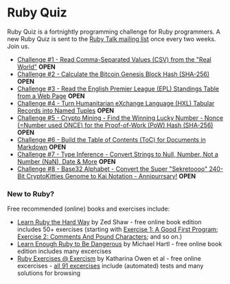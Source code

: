 # Ruby Quiz

Ruby Quiz is a  fortnightly programming challenge for Ruby programmers. A new Ruby Quiz is sent to the [Ruby Talk mailing list](https://rubytalk.org/) once every two weeks. Join us.


- [Challenge #1 - Read Comma-Separated Values (CSV) from the "Real World"](001) **OPEN**
- [Challenge #2 - Calculate the Bitcoin Genesis Block Hash (SHA-256)](002) **OPEN**
- [Challenge #3 - Read the English Premier League (EPL) Standings Table from a Web Page](003) **OPEN**
- [Challenge #4 - Turn Humanitarian eXchange Language (HXL) Tabular Records into Named Tuples](004) **OPEN**
- [Challenge #5 - Crypto Mining - Find the Winning Lucky Number - Nonce (=Number used ONCE) for the Proof-of-Work (PoW) Hash (SHA-256)](005) **OPEN**
- [Challenge #6 - Build the Table of Contents (ToC) for Documents in Markdown](006)  **OPEN**
- [Challenge #7 - Type Inference - Convert Strings to Null, Number, Not a Number (NaN), Date & More](007)  **OPEN**
- [Challenge #8 - Base32 Alphabet - Convert the Super "Sekretoooo" 240-Bit CryptoKitties Genome to Kai Notation - Annipurrsary!](008) **OPEN**





### New to Ruby?

Free recommended (online) books and exercises include:

- [Learn Ruby the Hard Way](https://learnrubythehardway.org/book/)  by Zed Shaw - free online book edition includes 50+ exercises (starting with [Exercise 1: A Good First Program](https://learnrubythehardway.org/book/ex1.html); [Exercise 2: Comments And Pound Characters](https://learnrubythehardway.org/book/ex2.html); and so on.)
- [Learn Enough Ruby to Be Dangerous](https://www.learnenough.com/ruby-tutorial)  by Michael Hartl - free online book edition includes many excercises
- [Ruby Exercises @ Exercism](https://exercism.io/tracks/ruby)  by Katharina Owen et al - free online excercises - [all 91 excercises](https://exercism.io/tracks/ruby/exercises) include (automated) tests and many solutions for browsing
